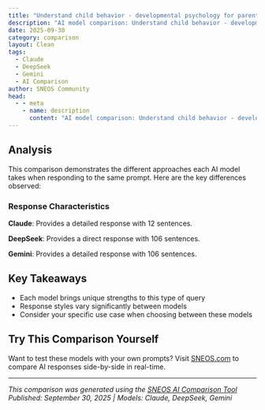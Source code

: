 ```yaml
---
title: "Understand child behavior - developmental psychology for parents"
description: "AI model comparison: Understand child behavior - developmental psychology for parents..."
date: 2025-09-30
category: comparison
layout: Clean
tags:
  - Claude
  - DeepSeek
  - Gemini
  - AI Comparison
author: SNEOS Community
head:
  - - meta
    - name: description
      content: "AI model comparison: Understand child behavior - developmental psychology for parents..."
---
```


<ChatComparison
  title="Understand child behavior - developmental psychology for parents"
  prompt="Understand child behavior - developmental psychology for parents"
  :responses='{"Claude": "# Understanding Child behavior: A Parent\u0027s Guide to Developmental Psychology\n\n## Core Principles of Child Development\n\n### **Brain Development Timeline**\n- **0-3 years**: Rapid neural growth, forming 700-1,000 new connections per second\n- **3-7 years**: Prefrontal cortex still developing (impulse control, reasoning)\n- **Adolescence**: Major brain reorganization, emotional centers mature before logical centers\n\n### **Key Insight**: Many \u0022challenging\u0022 behaviors are actually normal developmental stages, not defiance.\n\n---\n\n## Age-Specific Behavioral Patterns\n\n### **Toddlers (1-3 years)**\n**What you see:**\n- Tantrums and meltdowns\n- Saying \u0022no\u0022 constantly\n- Difficulty sharing\n\n**What\u0027s happening developmentally:**\n- Limited language to express big emotions\n- Testing boundaries to understand their world\n- Beginning sense of autonomy\n- Cannot yet regulate emotions independently\n\n**Helpful responses:**\n- Stay calm during tantrums\n- Offer simple choices (\u0022Red shirt or blue shirt?\u0022)\n- Validate feelings: \u0022You\u0027re upset the tower fell down\u0022\n- Consistent, gentle boundaries\n\n### **Preschoolers (3-5 years)**\n**What you see:**\n- \u0022Why?\u0022 questions constantly\n- Magical thinking and fears\n- Difficulty with transitions\n- Testing rules\n\n**What\u0027s happening developmentally:**\n- Rapid language development\n- Learning cause and effect\n- Imagination peaks\n- Beginning emotional regulation\n\n**Helpful responses:**\n- Answer questions patiently\n- Give transition warnings\n- Use visual schedules\n- Acknowledge their perspective\n\n### **School-age (6-11 years)**\n**What you see:**\n- Increased independence\n- Peer relationships become important\n- Rule-oriented thinking\n- May seem argumentative\n\n**What\u0027s happening developmentally:**\n- Logical thinking develops\n- Social comparison increases\n- Seeking fairness and justice\n- Building competence and skills\n\n**Helpful responses:**\n- Involve them in problem-solving\n- Explain the \u0022why\u0022 behind rules\n- Support friendship skills\n- Encourage effort over perfection\n\n### **Adolescents (12\u002B years)**\n**What you see:**\n- Mood swings\n- Risk-taking behaviors\n- Increased need for privacy\n- Challenging authority\n\n**What\u0027s happening developmentally:**\n- Hormonal changes affect mood\n- Identity formation in progress\n- Peer influence peaks\n- Brain\u0027s reward system highly active\n\n**Helpful responses:**\n- Pick your battles\n- Maintain connection while allowing independence\n- Listen without immediately giving advice\n- Set clear expectations with natural consequences\n\n---\n\n## Understanding Challenging Behaviors\n\n### **The Iceberg Principle**\nWhat you see (behavior) is only the tip. Underneath are:\n- Unmet needs\n- Developmental stage\n- Emotional state\n- Environmental factors\n- Physical factors (hunger, tiredness)\n\n### **Common Triggers**\n- **Overwhelm**: Too much stimulation or demands\n- **Disconnection**: Need for attention or relationship\n- **Lack of control**: Need for autonomy or choices\n- **Unmet physical needs**: Hunger, tiredness, discomfort\n- **Big emotions**: Don\u0027t have skills to manage yet\n\n---\n\n## Practical Strategies by Developmental Need\n\n### **Building Emotional Regulation**\n**For younger children:**\n- Model calm behavior\n- Teach simple breathing techniques\n- Use emotion words frequently\n- Create a calm-down space\n\n**For older children:**\n- Teach coping strategies\n- Help identify emotion triggers\n- Practice problem-solving together\n- Discuss emotions when everyone is calm\n\n### **Encouraging Cooperation**\n**Connection before correction:**\n1. Get down to their eye level\n2. Acknowledge their feelings\n3. State the boundary or expectation\n4. Offer help or choices when possible\n\n**Example:**\n\u0022I see you\u0027re frustrated with homework. It\u0027s still time to work on it. Would you like help, or should we take a 5-minute break first?\u0022\n\n### **Setting Effective Boundaries**\n**The formula:**\n- **Clear expectations** (what you want)\n- **Reasonable consequences** (related to the behavior)\n- **Consistent follow-through** (every time)\n- **Emotional safety** (relationship stays intact)\n\n---\n\n## Red Flags vs. Normal Development\n\n### **Seek professional support if:**\n- Behaviors are extreme for their age\n- Regression in multiple areas\n- Interfering with daily functioning", "DeepSeek": "Of course. This is a wonderful and crucial topic. Understanding child behavior through the lens of developmental psychology is like being given a roadmap for the incredible journey of parenthood. It replaces frustration with insight and guesswork with empathy.\n\nLet\u0027s break this down into a practical guide for parents.\n\n### The Core Idea: Behavior is Communication\n\nBefore we dive into stages, remember this foundational principle: **All behavior is a form of communication.** Your child isn\u0027t \u0022giving you a hard time,\u0022 they are *having* a hard time. Their actions, even the challenging ones, are telling you about an unmet need, a big feeling they can\u0027t regulate, or a skill they haven\u0027t yet mastered.\n\n---\n\n### A Stage-by-Stage Guide to Understanding Your Child\u0027s Behavior\n\nHere\u2019s what\u2019s happening in your child\u2019s brain and body at each major stage, and how you can respond effectively.\n\n#### **Stage 1: Infancy (0-18 months)**\n* **Key Psychological Task:** Trust vs. Mistrust (Erik Erikson). The child learns, \u0022Is my world a safe and predictable place?\u0022\n* **What\u0027s Going On in Their Brain:** The brain is developing at a staggering rate, building connections based on sensory experiences. They are pre-verbal, so all communication is non-verbal.\n* **Common \u0022Behaviors\u0022 \u0026 What They Mean:**\n * **Crying/Fussing:** This is their only tool. It can mean: \u0022I\u0027m hungry,\u0022 \u0022I\u0027m tired,\u0022 \u0022My diaper is wet,\u0022 \u0022I\u0027m overstimulated,\u0022 or \u0022I need to be held and feel safe.\u0022\n * **Stranger Anxiety (around 8-9 months):** A *positive* sign of cognitive development! They now understand the difference between familiar and unfamiliar people.\n* **How to Respond (The \u0022Parenting\u0022):**\n * **Respond Consistently and Warmly:** You cannot spoil an infant. Picking them up when they cry teaches them that they are safe and loved. This builds a secure attachment, the bedrock of all future relationships.\n * **Talk, Sing, and Make Eye Contact:** This builds neural pathways for language and social connection.\n * **Provide a Predictable Routine:** Feedings, naps, and baths at roughly the same time each day build a sense of trust and security.\n\n#### **Stage 2: Toddlerhood (18 months - 3 years)**\n* **Key Psychological Task:** Autonomy vs. Shame \u0026 Doubt. The child is learning, \u0022I am my own person. What can I control?\u0022\n* **What\u0027s Going On in Their Brain:** The prefrontal cortex (responsible for impulse control and emotional regulation) is *highly* underdeveloped. They are driven by emotions and impulses. Language is exploding, but they still can\u0027t express complex feelings.\n* **Common Behaviors \u0026 What They Mean:**\n * **Tantrums:** The classic \u0022terrible twos\u0022 are a result of a big emotion (frustration, anger, disappointment) colliding with a brain that has no ability to control it. It\u0027s a system overload.\n * \u0022No!\u0022 and Mine!: This is not defiance; it\u0027s the healthy expression of autonomy. They are discovering their own will.\n * Rigidity: Needing things to be \u0022just so\u0022 (e.g., the blue cup, not the red one) is about controlling a small, predictable piece of their world.\n* **How to Respond:**\n * **Connect, Then Redirect:** First, get down on their level and name their emotion. \u0022You are so mad that we have to leave the park. You were having so much fun.\u0022 This validates the feeling and helps their brain calm down. *Then*, you can redirect or set the limit.\n * **Offer Limited Choices:** Instead of a power struggle, offer control within your boundaries. \u0022Would you like to wear the red shirt or the blue shirt?\u0022 \u0022Should we brush teeth before or after reading one book?\u0022\n * **Keep Expectations Realistic:** They physically cannot \u0022use their words\u0022 or \u0022control themselves\u0022 when in the midst of a tantrum. Your job is to be a calm, safe anchor.\n\n#### **Stage 3: Preschool (3-5 years)**\n* **Key Psychological Task:** Initiative vs. Guilt. The child is learning, \u0022Is it okay for me to do, move, and act? Am I a good person?\u0022\n* **What\u0027s Going On in Their Brain:** Imagination and magical thinking are at their peak. They are beginning to understand rules and morality but in a very concrete way. They are egocentric, meaning they see the world only from their own perspective.\n* **Common Behaviors \u0026 What They Mean:**\n * **Lying/Exaggerating:** Often not malicious. It can be wishful thinking (\u0022My dog is a dinosaur!\u0022), a way to avoid punishment, or simply a failure of memory.\n * **Fear of Monsters/Dark:** A product of a vibrant imagination they can\u0027t yet control.\n * **Endless \u0022Why?\u0022 Questions:** Their primary tool for understanding how the world works.\n* **How to Respond:**\n * **Encourage Pretend Play:** This is the \u0022work\u0022 of childhood. It helps them process emotions, understand social roles, and develop problem-solving skills.\n * **Focus on Solutions, Not Punishment:** Instead of \u0022You\u0027re in trouble for lying,\u0022 try \u0022The vase broke. What can we do to fix it?\u0022 This teaches responsibility.\n * **Answer \u0022Why\u0022 Questions Patiently:** You are building their database of world knowledge. It\u0027s okay to say, \u0022That\u0027s a great question. I\u0027m not sure, let\u0027s find out together.\u0022\n\n#### **Stage 4: School Age (6-12 years)**\n* **Key Psychological Task:** Industry vs. Inferiority. The child is learning, \u0022Am I competent? Can I make things and do things well?\u0022\n* **What\u0027s Going On in Their Brain:** Logical reasoning is developing. Social comparison becomes huge. They are learning complex rules for games, friendships, and school.\n* **Common Behaviors \u0026 What They Mean:**\n * **\u0022I\u0027m Bored\u0022 / Avoidance of Hard Tasks:** Often a mask for fear of failure. They\u0027d rather not try than try and fail.\n * **Friendship Dramas:** Peers become the central social focus. Learning to navigate conflict, loyalty, and rejection is a major task.\n * **Sass/Backtalk:** Testing boundaries and practicing independence through language.\n* **How to Respond:**\n * **Praise Effort, Not Intelligence:** Instead of \u0022You\u0027re so smart,\u0022 say \u0022I\u0027m so proud of how hard you worked on that project.\u0022 This builds a *growth mindset*.\n * **Be a Coach, Not a Manager:** Guide them to solve their own problems. \u0022What have you tried so far? What do you think you could do next?\u0022\n * **Maintain Connection \u0026 Open Communication:** Create routines for connection, like family dinners or a weekly \u0022date.\u0022 Be a safe sounding board without always jumping in to solve their problems.\n\n---\n\n### Universal Principles for All Ages\n\n1. **Your Own Regulation is Key:** A dysregulated adult cannot regulate a dysregulated child. When you feel triggered, take a breath. Model the calm you want to see.\n2. **Connection Before Correction:** A child will only be open to your guidance if they feel connected to and understood by you. A hug, a kind word, or a moment of eye contact can change the entire dynamic.\n3. **Set Clear, Consistent Limits with Empathy:** Limits are essential for safety and security. You can set a firm limit (\u0022I won\u0027t let you hit\u0022) while acknowledging the feeling behind it (\u0022You are very angry with your brother\u0022).\n4. **See the World Through Their Eyes:** Before you react, ask yourself: \u0022What is their developmental capability right now? What need are they trying to meet? What are they really feeling?\u0022\n\nUnderstanding developmental psychology doesn\u0027t mean you\u0027ll never feel frustrated again. But it will give you the tools to respond with purpose and compassion, building a stronger, more resilient relationship with your child for years to come. You\u0027ve got this.", "Gemini": "Okay, let\u0027s break down developmental psychology for parents and how it can help you understand your child\u0027s behavior. We\u0027ll cover key stages, common behaviors, and strategies you can use.\n\n**What is Developmental Psychology?**\n\nDevelopmental psychology is the scientific study of how people change over the lifespan. It looks at physical, cognitive (thinking), social, and emotional growth from infancy through old age. For parents, it provides a framework for understanding *why* your child behaves the way they do at different ages, and what\u0027s considered typical or expected.\n\n**Why is it Helpful for Parents?**\n\n* **Understanding Expected Behaviors:** Knowing what\u0027s typical for a certain age can reduce parental anxiety and frustration. For example, understanding that toddlers are naturally egocentric (focused on their own needs and wants) can help you manage tantrums with more patience.\n* **Identifying Potential Concerns:** While it\u0027s not about diagnosing, understanding developmental milestones helps you recognize if your child is significantly lagging behind or exhibiting concerning behaviors that might warrant professional evaluation.\n* **Tailoring Your Parenting Approach:** Knowing how children think and learn at different stages allows you to adjust your communication, discipline, and teaching methods to be more effective.\n* **Building Stronger Relationships:** By understanding your child\u0027s perspective and needs, you can foster a more empathetic and supportive relationship.\n* **Promoting Healthy Development:** Developmental psychology provides insights into how to create environments and experiences that nurture your child\u0027s growth in all areas.\n\n**Key Stages of Child Development (Simplified for Parents):**\n\nHere\u0027s a breakdown of common stages, highlighting key developmental milestones and typical behaviors:\n\n* **Infancy (0-2 years):**\n\n * **Key Milestones:** Motor skills (rolling, sitting, crawling, walking), language development (babbling, first words), attachment to caregivers, understanding object permanence (knowing an object exists even when it\u0027s out of sight).\n * **Typical Behaviors:** Crying (primary communication), exploring the world through senses (touching, tasting, looking), separation anxiety, stranger anxiety, repetitive behaviors.\n * **Parenting Tips:**\n * Respond to your baby\u0027s needs promptly and consistently to build a secure attachment.\n * Provide a stimulating environment with age-appropriate toys and activities.\n * Talk, sing, and read to your baby to encourage language development.\n * Establish routines for feeding, sleeping, and playing.\n * Babyproof your home thoroughly.\n\n* **Early Childhood (2-6 years):** (Preschool Years)\n\n * **Key Milestones:** Rapid language development, improved motor skills (running, jumping, drawing), development of imagination and pretend play, learning social skills (sharing, taking turns), toilet training, emotional regulation (learning to manage feelings).\n * **Typical Behaviors:** Tantrums (especially around age 2-3), egocentrism (difficulty seeing things from others\u0027 perspectives), defiance (\u0022terrible twos\u0022), asking \u0022why\u0022 constantly, vivid imagination (sometimes leading to fears), developing preferences.\n * **Parenting Tips:**\n * Use positive reinforcement and praise to encourage good behavior.\n * Set clear and consistent rules and boundaries.\n * Provide opportunities for social interaction with other children.\n * Encourage pretend play and creativity.\n * Help your child learn to identify and express their emotions in healthy ways.\n * Use time-outs as a consequence for misbehavior (short and consistent).\n * Read to your child every day.\n\n* **Middle Childhood (6-12 years):** (School Age)\n\n * **Key Milestones:** Improved cognitive abilities (reasoning, problem-solving, memory), developing a sense of competence and achievement in school and other activities, forming friendships and social groups, understanding rules and fairness, developing a sense of self-esteem.\n * **Typical Behaviors:** Increased independence, concern about peer acceptance, comparing themselves to others, testing boundaries, developing hobbies and interests, lying (sometimes to avoid punishment), showing increased responsibility.\n * **Parenting Tips:**\n * Support your child\u0027s academic efforts and encourage a love of learning.\n * Help your child develop social skills and navigate friendships.\n * Provide opportunities for extracurricular activities and hobbies.\n * Encourage independence and responsibility.\n * Communicate openly and honestly with your child.\n * Set reasonable expectations and consequences.\n * Teach problem-solving skills.\n\n* **Adolescence (12-18 years):**\n\n * **Key Milestones:** Physical changes of puberty, developing abstract thinking and reasoning skills, identity formation (exploring values, beliefs, and goals), seeking independence from parents, forming romantic relationships, developing a sense of purpose.\n * **Typical Behaviors:** Mood swings, questioning authority, spending more time with peers, experimenting with different identities, risk-taking behaviors, struggling with self-esteem, increased conflict with parents.\n * **Parenting Tips:**\n * Provide a supportive and understanding environment.\n * Communicate openly and honestly, even when it\u0027s difficult.\n * Respect your teen\u0027s need for independence.\n * Set clear boundaries and expectations.\n * Monitor your teen\u0027s activities and whereabouts.\n * Be aware of the signs of mental health problems, such as depression or anxiety.\n * Encourage healthy coping mechanisms for stress.\n * Model healthy behaviors.\n\n**Key Concepts in Developmental Psychology Relevant to Parenting:**\n\n* **Nature vs. Nurture:** Development is a result of both genetics (nature) and environmental influences (nurture). While you can\u0027t change your child\u0027s genes, you *can* create a nurturing and supportive environment that promotes healthy development.\n* **Attachment Theory:** The bond between a child and their primary caregiver(s) is crucial for emotional and social development. Secure attachment provides a foundation for healthy relationships later in life.\n* **Cognitive Development (Piaget\u0027s Theory):**\n * **Sensorimotor Stage (0-2 years):** Learning through senses and motor actions.\n * **Preoperational Stage (2-7 years):** Egocentric thinking, symbolic thought, imaginative play.\n * **Concrete Operational Stage (7-11 years):** Logical thinking about concrete objects and events.\n * **Formal Operational Stage (12\u002B years):** Abstract thinking, hypothetical reasoning. Understanding these stages helps you tailor your explanations and expectations to your child\u0027s cognitive abilities.\n* **Social-Emotional Development (Erikson\u0027s Stages):** Each stage presents a psychosocial crisis that individuals must resolve to develop a healthy sense of self. Understanding these stages helps you support your child\u0027s emotional growth.\n * **Trust vs. Mistrust (0-1 year):** Developing trust in caregivers.\n * **Autonomy vs. Shame and Doubt (1-3 years):** Developing independence and self-confidence.\n * **Initiative vs. Guilt (3-6 years):** Taking initiative and exploring the world.\n * **Industry vs. Inferiority (6-12 years):** Developing a sense of competence and achievement.\n * **Identity vs. Role Confusion (12-18 years):** Developing a sense of self and identity.\n* **Moral Development (Kohlberg\u0027s Theory):** How children develop their sense of right and wrong. Understanding this helps you guide your child\u0027s moral reasoning.\n* **Temperament:** Innate personality traits that influence how a child reacts to the world. Understanding your child\u0027s temperament can help you adapt your parenting style to better suit their needs.\n\n**Practical Strategies for Parents:**\n\n* **Positive Reinforcement:** Reward desired behaviors with praise, attention, or small privileges.\n* **Consistent Discipline:** Set clear rules and boundaries and enforce them consistently.\n* **Active Listening:** Pay attention to your child\u0027s feelings and perspectives.\n* **Empathy:** Try to understand your child\u0027s point of view, even if you don\u0027t agree with it.\n* **Modeling:** Be a role model for the behaviors you want your child to exhibit.\n* **Communication:** Talk to your child openly and honestly.\n* **Problem-Solving:** Help your child develop problem-solving skills.\n* **Self-Care:** Take care of your own physical and emotional well-being so you can be the best parent you can be.\n* **Seek Support:** Don\u0027t be afraid to ask for help from family, friends, or professionals.\n\n**Important Considerations:**\n\n* **Individual Differences:** Every child is unique and develops at their own pace. Don\u0027t compare your child to others.\n* **Cultural Differences:** Cultural norms can influence parenting styles and child development.\n* **Red Flags:** If you are concerned about your child\u0027s development, consult with a pediatrician, psychologist, or other qualified professional. Some signs to watch out for include:\n * Significant delays in developmental milestones.\n * Difficulty with social interaction.\n * Emotional or behavioral problems that interfere with daily life.\n * Regression in previously acquired skills.\n\n**Where to Learn More:**\n\n* **Books:** There are countless parenting books available. Look for books on developmental psychology or specific age ranges. Some popular authors include:\n * Adele Faber and Elaine Mazlish (e.g., \u0022How to Talk So Kids Will Listen \u0026 Listen So Kids Will Talk\u0022)\n * Daniel J. Siegel and Tina Payne Bryson (e.g., \u0022The Whole-Brain Child\u0022)\n * Lawrence J. Cohen (e.g., \u0022Playful Parenting\u0022)\n* **Websites:**\n * American Psychological Association (APA)\n * Zero to Three\n * Centers for Disease Control and Prevention (CDC) - Child Development\n* **Parenting Classes:** Many hospitals, community centers, and online platforms offer parenting classes.\n* **Consult a Professional:** If you have specific concerns about your child\u0027s development, consult with a pediatrician, psychologist, or other qualified professional.\n\nBy understanding the principles of developmental psychology, you can become a more informed, effective, and empathetic parent. Remember that parenting is a journey, and there is no such thing as a perfect parent. Be patient, loving, and supportive, and your child will thrive.\n"}' 
  published-date="22:46"
/>

## Analysis

This comparison demonstrates the different approaches each AI model takes when responding to the same prompt. Here are the key differences observed:

### Response Characteristics

**Claude**: Provides a detailed response with 12 sentences. 

**DeepSeek**: Provides a direct response with 106 sentences. 

**Gemini**: Provides a detailed response with 106 sentences. 

## Key Takeaways

- Each model brings unique strengths to this type of query
- Response styles vary significantly between models
- Consider your specific use case when choosing between these models

## Try This Comparison Yourself

Want to test these models with your own prompts? Visit [SNEOS.com](https://sneos.com) to compare AI responses side-by-side in real-time.

---

*This comparison was generated using the [SNEOS AI Comparison Tool](https://sneos.com)*
*Published: September 30, 2025 | Models: Claude, DeepSeek, Gemini*
